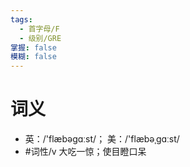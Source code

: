 ```yaml
---
tags:
  - 首字母/F
  - 级别/GRE
掌握: false
模糊: false
---
```

# 词义
- 英：/'flæbəɡɑːst/； 美：/'flæbəˌɡɑːst/
- #词性/v  大吃一惊；使目瞪口呆
